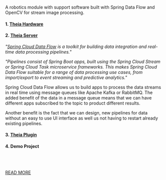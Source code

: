 A robotics module with support software built with Spring Data Flow and OpenCV for stream image processing.

#### 1. [Theia Hardware](https://github.com/malike/theia-hardware)

#### 2. [Theia Server](https://github.com/malike/theia-server)

_"[Spring Cloud Data Flow](https://cloud.spring.io/spring-cloud-dataflow/) is a toolkit for building data integration and real-time data processing pipelines."_

_"Pipelines consist of Spring Boot apps, built using the Spring Cloud Stream or Spring Cloud Task microservice frameworks. This makes Spring Cloud Data Flow suitable for a range of data processing use cases, from import/export to event streaming and predictive analytics."_

Spring Cloud Data Flow allows us to build apps to process the data streams in real time using message queues like Apache Kafka or RabbitMQ. The added benefit of the data in a message queue means that we can have different apps subscribed to the topic to product different results. 

Another benefit is the fact that we can design, new pipelines for data without an easy to use UI interface as well us not having to restart already existing pipelines.


#### 3. [Theia Plugin](https://github.com/malike/theia-plugins)



#### 4. Demo Project





<br/><br/>

[READ MORE](https://malike.github.io/Hackaday-Entry-Thiea-Project.html)
